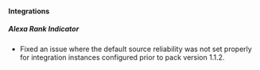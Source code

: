 
#### Integrations
##### Alexa Rank Indicator
- Fixed an issue where the default source reliability was not set properly for integration instances configured prior to pack version 1.1.2.
